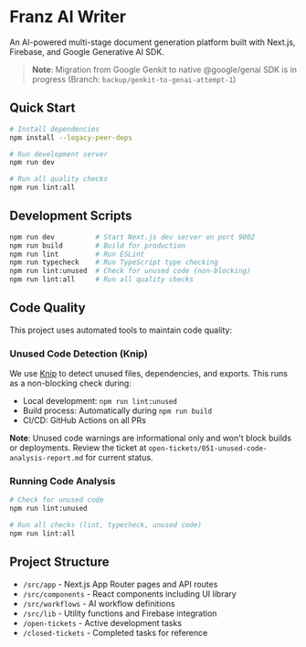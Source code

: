 
# Franz AI Writer

An AI-powered multi-stage document generation platform built with Next.js, Firebase, and Google Generative AI SDK.

> **Note**: Migration from Google Genkit to native @google/genai SDK is in progress (Branch: `backup/genkit-to-genai-attempt-1`)

## Quick Start

```bash
# Install dependencies
npm install --legacy-peer-deps

# Run development server
npm run dev

# Run all quality checks
npm run lint:all
```

## Development Scripts

```bash
npm run dev          # Start Next.js dev server on port 9002
npm run build        # Build for production
npm run lint         # Run ESLint
npm run typecheck    # Run TypeScript type checking
npm run lint:unused  # Check for unused code (non-blocking)
npm run lint:all     # Run all quality checks
```

## Code Quality

This project uses automated tools to maintain code quality:

### Unused Code Detection (Knip)
We use [Knip](https://knip.dev) to detect unused files, dependencies, and exports. This runs as a non-blocking check during:
- Local development: `npm run lint:unused`
- Build process: Automatically during `npm run build`
- CI/CD: GitHub Actions on all PRs

**Note**: Unused code warnings are informational only and won't block builds or deployments. Review the ticket at `open-tickets/051-unused-code-analysis-report.md` for current status.

### Running Code Analysis
```bash
# Check for unused code
npm run lint:unused

# Run all checks (lint, typecheck, unused code)
npm run lint:all
```

## Project Structure

- `/src/app` - Next.js App Router pages and API routes
- `/src/components` - React components including UI library
- `/src/workflows` - AI workflow definitions
- `/src/lib` - Utility functions and Firebase integration
- `/open-tickets` - Active development tasks
- `/closed-tickets` - Completed tasks for reference
